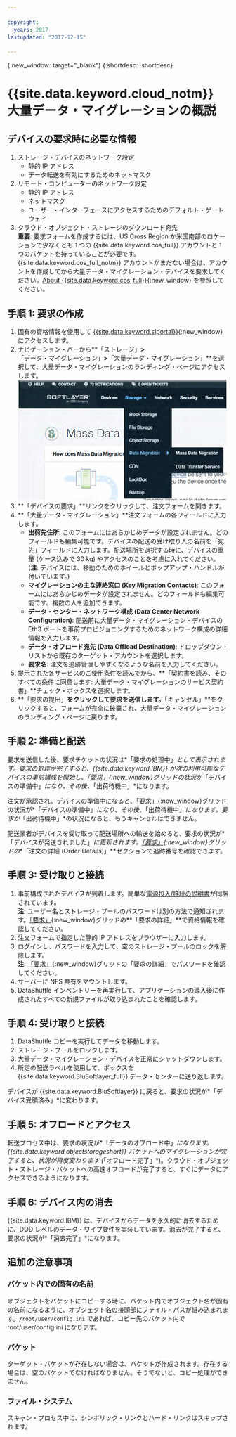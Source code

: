 ```yaml
---

copyright:
  years: 2017
lastupdated: "2017-12-15"

---
```

{:new_window: target="_blank"}
{:shortdesc: .shortdesc}

# {{site.data.keyword.cloud_notm}} 大量データ・マイグレーションの概説

## デバイスの要求時に必要な情報

1. ストレージ・デバイスのネットワーク設定
   - 静的 IP アドレス
   - データ転送を有効にするためのネットマスク
2. リモート・コンピューターのネットワーク設定
   - 静的 IP アドレス
   - ネットマスク 
   - ユーザー・インターフェースにアクセスするためのデフォルト・ゲートウェイ
3. クラウド・オブジェクト・ストレージのダウンロード宛先<br/>
   **重要**: 要求フォームを作成するには、US Cross Region か米国南部のロケーションで少なくとも 1 つの {{site.data.keyword.cos_full}} アカウントと 1 つのバケットを持っていることが必要です。{{site.data.keyword.cos_full_notm}} アカウントがまだない場合は、アカウントを作成してから大量データ・マイグレーション・デバイスを要求してください。[About {{site.data.keyword.cos_full}}](https://console.bluemix.net/docs/services/cloud-object-storage/about-cos.html){:new_window} を参照してください。

## 手順 1: 要求の作成

1. 固有の資格情報を使用して [{{site.data.keyword.slportal}}](https://control.softlayer.com/){:new_window} にアクセスします。
2. ナビゲーション・バーから**「ストレージ」**>**「データ・マイグレーション」**>**「大量データ・マイグレーション」**を選択して、大量データ・マイグレーションのランディング・ページにアクセスします。<br/>
![カスタマー・ポータル・メニューのデータ転送サービス・オプション](/images/DTSinControlMenu.PNG) <br/>
3. **「デバイスの要求」**リンクをクリックして、注文フォームを開きます。
4. **「大量データ・マイグレーション」**注文フォームの各フィールドに入力します。
   - **出荷先住所**: このフォームにはあらかじめデータが設定されません。どのフィールドも編集可能です。デバイスの配送の受け取り人の名前を「宛先」フィールドに入力します。配送場所を選択する時に、デバイスの重量 (ケース込みで 30 kg) やアクセスのことを考慮に入れてください。<br/> (**注**: デバイスには、移動のためのホイールとポップアップ・ハンドルが付いています。)
   - **マイグレーションの主な連絡窓口 (Key Migration Contacts)**: このフォームにはあらかじめデータが設定されません。どのフィールドも編集可能です。複数の人を追加できます。 
   - **データ・センター・ネットワーク構成 (Data Center Network Configuration)**: 配送前に大量データ・マイグレーション・デバイスの Eth3 ポートを事前プロビジョニングするためのネットワーク構成の詳細情報を入力します。
   - **データ・オフロード宛先 (Data Offload Destination)**: ドロップダウン・リストから既存のターゲット・アカウントを選択します。
   - **要求名**: 注文を追跡管理しやすくなるような名前を入力してください。
5. 提示された各サービスのご使用条件を読んでから、**「契約書を読み、そのすべての条件に同意します: 大量データ・マイグレーションのサービス契約書」**チェック・ボックスを選択します。
6. **「要求の提出」**をクリックして要求を送信します。**「キャンセル」**をクリックすると、フォームが完全に破棄され、大量データ・マイグレーションのランディング・ページに戻ります。


## 手順 2: 準備と配送

要求を送信した後、要求チケットの状況は*「要求の処理中」*として表示されます。要求の処理が完了すると、{{site.data.keyword.IBM}} が次の利用可能なデバイスの事前構成を開始し、[「要求」](https://control.softlayer.com/storage/mdms){:new_window}グリッドの状況が*「デバイスの準備中」*になり、その後、*「出荷待機中」*になります。

注文が承認され、デバイスの準備中になると、[「要求」](https://control.softlayer.com/storage/mdms){:new_window}グリッドの状況が*「デバイスの準備中」*になり、その後、*「出荷待機中」*になります。要求が*「出荷待機中」*の状況になると、もうキャンセルはできません。 

配送業者がデバイスを受け取って配送場所への輸送を始めると、要求の状況が*「デバイスが発送されました」*に更新されます。[「要求」](https://control.softlayer.com/storage/mdms){:new_window}グリッドの**「注文の詳細 (Order Details)」**セクションで追跡番号を確認できます。


## 手順 3: 受け取りと接続

1. 事前構成されたデバイスが到着します。簡単な[電源投入/接続の説明書](user-instructions.html)が同梱されています。<br/>
  **注**: ユーザー名とストレージ・プールのパスワードは別の方法で通知されます。[「要求」](https://control.softlayer.com/storage/mdms){:new_window}グリッドの**「要求の詳細」**で資格情報を確認してください。
2. 注文フォームで指定した静的 IP アドレスをブラウザーに入力します。
3. ログインし、パスワードを入力して、空のストレージ・プールのロックを解除します。<br/>
   **注**: [「要求」](https://control.softlayer.com/storage/mdms){:new_window}グリッドの「要求の詳細」でパスワードを確認してください。
4. サーバーに NFS 共有をマウントします。
5. DataShuttle インベントリーを再実行して、アプリケーションの導入後に作成されたすべての新規ファイルが取り込まれたことを確認します。

## 手順 4: 受け取りと接続
1. DataShuttle コピーを実行してデータを移動します。
2. ストレージ・プールをロックします。
3. 大量データ・マイグレーション・デバイスを正常にシャットダウンします。
4. 所定の配送ラベルを使用して、ボックスを {{site.data.keyword.BluSoftlayer_full}} データ・センターに送り返します。

デバイスが {{site.data.keyword.BluSoftlayer}} に戻ると、要求の状況が*「デバイス受領済み」*に変わります。 

## 手順 5: オフロードとアクセス

転送プロセス中は、要求の状況が*「データのオフロード中」*になります。{{site.data.keyword.objectstorageshort}} バケットへのマイグレーションが完了すると、状況が再度変わります (*「オフロード完了」*)。クラウド・オブジェクト・ストレージ・バケットへの高速オフロードが完了すると、すぐにデータにアクセスできるようになります。

## 手順 6: デバイス内の消去

{{site.data.keyword.IBM}} は、デバイスからデータを永久的に消去するために、DOD レベルのデータ・ワイプ要件を実装しています。消去が完了すると、要求の状況が*「消去完了」*になります。

## 追加の注意事項

### バケット内での固有の名前

オブジェクトをバケットにコピーする時に、バケット内でオブジェクト名が固有の名前になるように、オブジェクト名の接頭部にファイル・パスが組み込まれます。`/root/user/config.ini` であれば、コピー先のバケット内で root/user/config.ini になります。

### バケット

ターゲット・バケットが存在しない場合は、バケットが作成されます。存在する場合は、空のバケットでなければなりません。そうでないと、コピー処理ができません。  

### ファイル・システム

スキャン・プロセス中に、シンボリック・リンクとハード・リンクはスキップされます。
